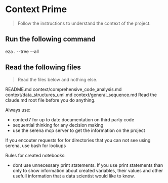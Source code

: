 # Context Prime
> Follow the instructions to understand the context of the project.

## Run the following command

eza . --tree --all

## Read the following files
> Read the files below and nothing else.

README.md
context/comprehensive_code_analysis.md
context/data_structures_uml.md
context/general_sequence.md
Read the claude.md root file before you do anything.

Always use:
- context7 for up to date documentation on third party code
- sequential thinking for any decision making
- use the serena mcp server to get the information on the project 

If you encouter requests for for directories that you can not see using serena, use bash for lookups

Rules for created notebooks:
- dont use unnecessary print statements. If you use print statements than only to show information about created variables, their values and other usefull information that a data scientist would like to know.
